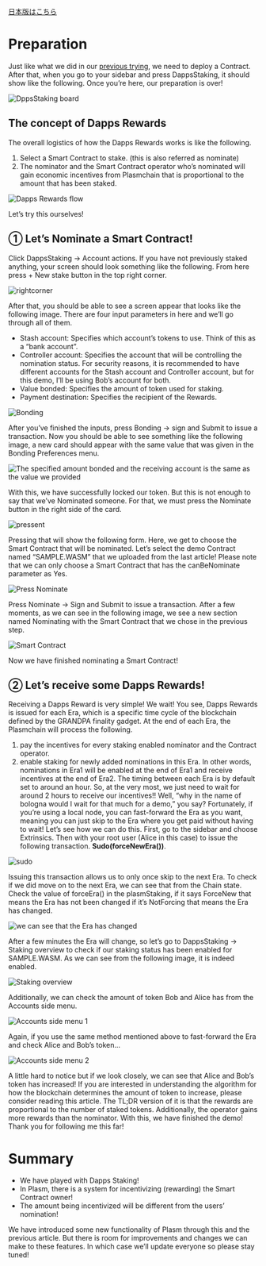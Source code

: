 [日本版はこちら](https://medium.com/stake-technologies/%E9%81%8A%E3%81%BC%E3%81%86-plasm-testnet-v3-%E2%91%A1-dapps-rewards-a58419e4ff97)

# Preparation
Just like what we did in our [previous trying](./OperatorTrading.html), we need to deploy a Contract. After that, when you go to your sidebar and press DappsStaking, it should show like the following. Once you’re here, our preparation is over!

![DppsStaking board](https://user-images.githubusercontent.com/6259384/77172548-775dd980-6b01-11ea-9c32-c360a6f09759.png)

## The concept of Dapps Rewards
The overall logistics of how the Dapps Rewards works is like the following.
1. Select a Smart Contract to stake. (this is also referred as nominate)
2. The nominator and the Smart Contract operator who’s nominated will gain economic incentives from Plasmchain that is proportional to the amount that has been staked.

![Dapps Rewards flow](https://user-images.githubusercontent.com/6259384/77172544-76c54300-6b01-11ea-858f-e73d6388a318.png)

Let’s try this ourselves!

## ① Let’s Nominate a Smart Contract!
Click DappsStaking -> Account actions. If you have not previously staked anything, your screen should look something like the following. From here press + New stake button in the top right corner.


![rightcorner](https://user-images.githubusercontent.com/6259384/77172540-762cac80-6b01-11ea-9215-053c0584f327.png)

After that, you should be able to see a screen appear that looks like the following image. There are four input parameters in here and we’ll go through all of them.

- Stash account: Specifies which account’s tokens to use. Think of this as a “bank account”.
- Controller account: Specifies the account that will be controlling the nomination status. For security reasons, it is recommended to have different accounts for the Stash account and Controller account, but for this demo, I’ll be using Bob’s account for both.
- Value bonded: Specifies the amount of token used for staking.
- Payment destination: Specifies the recipient of the Rewards.

![Bonding](https://user-images.githubusercontent.com/6259384/77172537-75941600-6b01-11ea-8a13-907d18ae8cf1.png)

After you’ve finished the inputs, press Bonding -> sign and Submit to issue a transaction. Now you should be able to see something like the following image, a new card should appear with the same value that was given in the Bonding Preferences menu.

![The specified amount bonded and the receiving account is the same as the value we provided](https://user-images.githubusercontent.com/6259384/77172536-74fb7f80-6b01-11ea-970d-6f649ad28af8.png)

With this, we have successfully locked our token. But this is not enough to say that we’ve Nominated someone. For that, we must press the Nominate button in the right side of the card.

![pressent](https://user-images.githubusercontent.com/6259384/77172535-7462e900-6b01-11ea-8d94-06f8ffba6cb5.png)

Pressing that will show the following form. Here, we get to choose the Smart Contract that will be nominated. Let’s select the demo Contract named “SAMPLE.WASM” that we uploaded from the last article! Please note that we can only choose a Smart Contract that has the canBeNominate parameter as Yes.

![Press Nominate](https://user-images.githubusercontent.com/6259384/77172533-73ca5280-6b01-11ea-9a67-01357aa6f9eb.png)

Press Nominate -> Sign and Submit to issue a transaction. After a few moments, as we can see in the following image, we see a new section named Nominating with the Smart Contract that we chose in the previous step.

![Smart Contract](https://user-images.githubusercontent.com/6259384/77172532-7331bc00-6b01-11ea-93df-6b7dd61fec66.png)

Now we have finished nominating a Smart Contract!

## ② Let’s receive some Dapps Rewards!
Receiving a Dapps Reward is very simple! We wait! You see, Dapps Rewards is issued for each Era, which is a specific time cycle of the blockchain defined by the GRANDPA finality gadget. At the end of each Era, the Plasmchain will process the following.
1. pay the incentives for every staking enabled nominator and the Contract operator.
2. enable staking for newly added nominations in this Era.
In other words, nominations in Era1 will be enabled at the end of Era1 and receive incentives at the end of Era2.
The timing between each Era is by default set to around an hour. So, at the very most, we just need to wait for around 2 hours to receive our incentives!!
Well, “why in the name of bologna would I wait for that much for a demo,” you say?
Fortunately, if you’re using a local node, you can fast-forward the Era as you want, meaning you can just skip to the Era where you get paid without having to wait! Let’s see how we can do this.
First, go to the sidebar and choose Extrinsics. Then with your root user (Alice in this case) to issue the following transaction. **Sudo(forceNewEra())**.

![sudo](https://user-images.githubusercontent.com/6259384/77172531-7331bc00-6b01-11ea-98d4-8d132a91ee58.png)

Issuing this transaction allows us to only once skip to the next Era. To check if we did move on to the next Era, we can see that from the Chain state. Check the value of forceEra() in the plasmStaking, if it says ForceNew that means the Era has not been changed if it’s NotForcing that means the Era has changed.

![we can see that the Era has changed](https://user-images.githubusercontent.com/6259384/77172529-72992580-6b01-11ea-88ef-cb9588cdf829.png)

After a few minutes the Era will change, so let’s go to DappsStaking -> Staking overview to check if our staking status has been enabled for SAMPLE.WASM. As we can see from the following image, it is indeed enabled.

![Staking overview](https://user-images.githubusercontent.com/6259384/77172527-72008f00-6b01-11ea-9898-a07f8b1f2929.png)

Additionally, we can check the amount of token Bob and Alice has from the Accounts side menu.

![Accounts side menu 1](https://user-images.githubusercontent.com/6259384/77172525-7167f880-6b01-11ea-8198-6b13863c0f3c.png)


Again, if you use the same method mentioned above to fast-forward the Era and check Alice and Bob’s token…


![Accounts side menu 2](https://user-images.githubusercontent.com/6259384/77172516-6f059e80-6b01-11ea-8c73-0a0dd424a432.png)

A little hard to notice but if we look closely, we can see that Alice and Bob’s token has increased!
If you are interested in understanding the algorithm for how the blockchain determines the amount of token to increase, please consider reading this article. The TL;DR version of it is that the rewards are proportional to the number of staked tokens. Additionally, the operator gains more rewards than the nominator.
With this, we have finished the demo! Thank you for following me this far!

# Summary
- We have played with Dapps Staking!
- In Plasm, there is a system for incentivizing (rewarding) the Smart Contract owner!
- The amount being incentivized will be different from the users’ nomination!

We have introduced some new functionality of Plasm through this and the previous article. But there is room for improvements and changes we can make to these features. In which case we’ll update everyone so please stay tuned!
